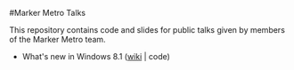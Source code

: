 #Marker Metro Talks

This repository contains code and slides for public talks given by members of the Marker Metro team.


* What's new in Windows 8.1 ([wiki](https://github.com/MarkerMetro/MarkerMetro.Talks/wiki/What's-new-in-Windows-8.1---Notes) | code)
